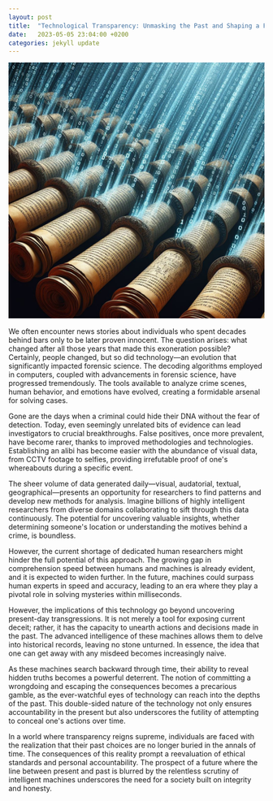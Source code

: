 ```yaml
---
layout: post
title:  "Technological Transparency: Unmasking the Past and Shaping a Future of Accountability"
date:   2023-05-05 23:04:00 +0200
categories: jekyll update
---
```

<img src="/blog_assets/txt2txt.jpeg">


We often encounter news stories about individuals who spent decades behind bars only to be later proven innocent. The question arises: what changed after all those years that made this exoneration possible? Certainly, people changed, but so did technology—an evolution that significantly impacted forensic science. The decoding algorithms employed in computers, coupled with advancements in forensic science, have progressed tremendously. The tools available to analyze crime scenes, human behavior, and emotions have evolved, creating a formidable arsenal for solving cases.

Gone are the days when a criminal could hide their DNA without the fear of detection. Today, even seemingly unrelated bits of evidence can lead investigators to crucial breakthroughs. False positives, once more prevalent, have become rarer, thanks to improved methodologies and technologies. Establishing an alibi has become easier with the abundance of visual data, from CCTV footage to selfies, providing irrefutable proof of one's whereabouts during a specific event.

The sheer volume of data generated daily—visual, audatorial, textual, geographical—presents an opportunity for researchers to find patterns and develop new methods for analysis. Imagine billions of highly intelligent researchers from diverse domains collaborating to sift through this data continuously. The potential for uncovering valuable insights, whether determining someone's location or understanding the motives behind a crime, is boundless.

However, the current shortage of dedicated human researchers might hinder the full potential of this approach. The growing gap in comprehension speed between humans and machines is already evident, and it is expected to widen further. In the future, machines could surpass human experts in speed and accuracy, leading to an era where they play a pivotal role in solving mysteries within milliseconds.

However, the implications of this technology go beyond uncovering present-day transgressions. It is not merely a tool for exposing current deceit; rather, it has the capacity to unearth actions and decisions made in the past. The advanced intelligence of these machines allows them to delve into historical records, leaving no stone unturned. In essence, the idea that one can get away with any misdeed becomes increasingly naive.

As these machines search backward through time, their ability to reveal hidden truths becomes a powerful deterrent. The notion of committing a wrongdoing and escaping the consequences becomes a precarious gamble, as the ever-watchful eyes of technology can reach into the depths of the past. This double-sided nature of the technology not only ensures accountability in the present but also underscores the futility of attempting to conceal one's actions over time.

In a world where transparency reigns supreme, individuals are faced with the realization that their past choices are no longer buried in the annals of time. The consequences of this reality prompt a reevaluation of ethical standards and personal accountability. The prospect of a future where the line between present and past is blurred by the relentless scrutiny of intelligent machines underscores the need for a society built on integrity and honesty.

